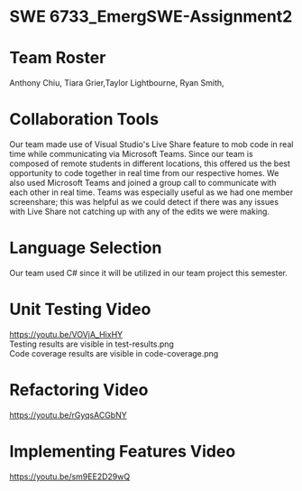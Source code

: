 # SWE 6733_EmergSWE-Assignment2

# Team Roster
Anthony Chiu, Tiara Grier,Taylor Lightbourne, Ryan Smith, 

# Collaboration Tools
Our team made use of Visual Studio's Live Share feature to mob code in real time while communicating via Microsoft Teams. Since our team is composed of remote students in different locations, this offered us the best opportunity to code together in real time from our respective homes. We also used Microsoft Teams and joined a group call to communicate with each other in real time. Teams was especially useful as we had one member screenshare; this was helpful as we could detect if there was any issues with Live Share not catching up with any of the edits we were making. 

# Language Selection
Our team used C# since it will be utilized in our team project this semester.

# Unit Testing Video
<https://youtu.be/VOVjA_HixHY>  
Testing results are visible in test-results.png  
Code coverage results are visible in code-coverage.png

# Refactoring Video
<https://youtu.be/rGyqsACGbNY>

# Implementing Features Video
<https://youtu.be/sm9EE2D29wQ>

